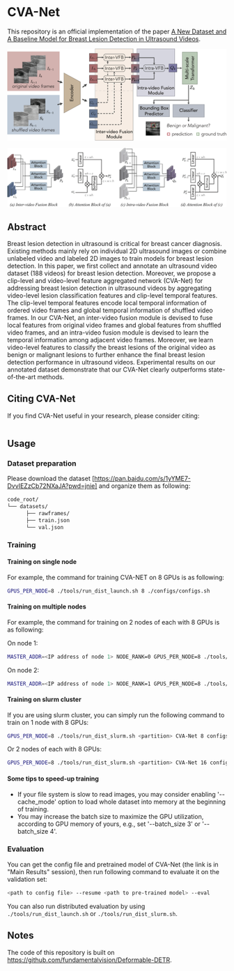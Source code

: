 # CVA-Net
This repository is an official implementation of the paper [A New Dataset and A Baseline Model for Breast Lesion Detection in Ultrasound Videos](http://arxiv.org/abs/2207.00141).

![CVA-Net](./figs/overview.png)

![CVA-Net](./figs/modules.png)

## Abstract
Breast lesion detection in ultrasound is critical for breast cancer
diagnosis. Existing methods mainly rely on individual 2D ultrasound images or
combine unlabeled video and labeled 2D images to train models for breast lesion
detection. In this paper, we first collect and annotate an ultrasound video
dataset (188 videos) for breast lesion detection. Moreover, we propose a
clip-level and video-level feature aggregated network (CVA-Net) for addressing
breast lesion detection in ultrasound videos by aggregating video-level lesion
classification features and clip-level temporal features. The clip-level
temporal features encode local temporal information of ordered video frames and
global temporal information of shuffled video frames. In our CVA-Net, an
inter-video fusion module is devised to fuse local features from original video
frames and global features from shuffled video frames, and an intra-video
fusion module is devised to learn the temporal information among adjacent video
frames. Moreover, we learn video-level features to classify the breast lesions
of the original video as benign or malignant lesions to further enhance the
final breast lesion detection performance in ultrasound videos. Experimental
results on our annotated dataset demonstrate that our CVA-Net clearly
outperforms state-of-the-art methods.


## Citing CVA-Net
If you find CVA-Net useful in your research, please consider citing:
```bibtex

```


## Usage

### Dataset preparation

Please download the dataset [https://pan.baidu.com/s/1yYME7-DvvIEZzCb72NXaJA?pwd=jnie] and organize them as following:

```
code_root/
└── datasets/
      ├── rawframes/
      ├── train.json
      └── val.json
```

### Training

#### Training on single node

For example, the command for training CVA-NET on 8 GPUs is as following:

```bash
GPUS_PER_NODE=8 ./tools/run_dist_launch.sh 8 ./configs/configs.sh
```

#### Training on multiple nodes

For example, the command for training  on 2 nodes of each with 8 GPUs is as following:

On node 1:

```bash
MASTER_ADDR=<IP address of node 1> NODE_RANK=0 GPUS_PER_NODE=8 ./tools/run_dist_launch.sh 16 ./configs/configs.sh
```

On node 2:

```bash
MASTER_ADDR=<IP address of node 1> NODE_RANK=1 GPUS_PER_NODE=8 ./tools/run_dist_launch.sh 16 ./configs/configs.sh
```

#### Training on slurm cluster

If you are using slurm cluster, you can simply run the following command to train on 1 node with 8 GPUs:

```bash
GPUS_PER_NODE=8 ./tools/run_dist_slurm.sh <partition> CVA-Net 8 configs/configs.sh
```

Or 2 nodes of  each with 8 GPUs:

```bash
GPUS_PER_NODE=8 ./tools/run_dist_slurm.sh <partition> CVA-Net 16 configs/configs.sh
```
#### Some tips to speed-up training
* If your file system is slow to read images, you may consider enabling '--cache_mode' option to load whole dataset into memory at the beginning of training.
* You may increase the batch size to maximize the GPU utilization, according to GPU memory of yours, e.g., set '--batch_size 3' or '--batch_size 4'.

### Evaluation

You can get the config file and pretrained model of CVA-Net (the link is in "Main Results" session), then run following command to evaluate it on the validation set:

```bash
<path to config file> --resume <path to pre-trained model> --eval
```

You can also run distributed evaluation by using ```./tools/run_dist_launch.sh``` or ```./tools/run_dist_slurm.sh```.

## Notes
The code of this repository is built on
https://github.com/fundamentalvision/Deformable-DETR.
